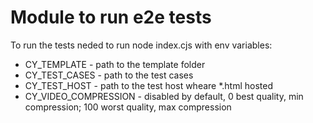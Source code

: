 # Module to run e2e tests

To run the tests neded to run node index.cjs with env variables:

- CY_TEMPLATE - path to the template folder
- CY_TEST_CASES - path to the test cases
- CY_TEST_HOST - path to the test host wheare \*.html hosted
- CY_VIDEO_COMPRESSION - disabled by default, 0 best quality, min compression; 100 worst quality, max compression
